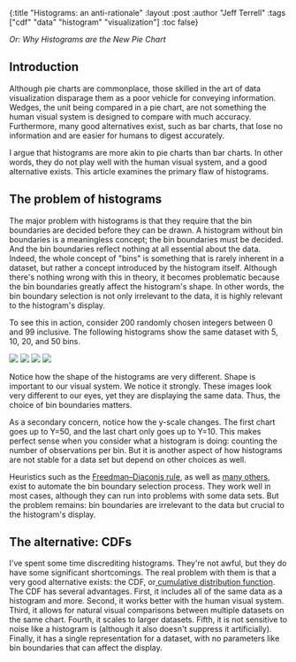 {:title "Histograms: an anti-rationale"
 :layout :post
 :author "Jeff Terrell"
 :tags ["cdf" "data" "histogram" "visualization"]
 :toc false}

_Or: Why Histograms are the New Pie Chart_

## Introduction

Although pie charts are commonplace, those skilled in the art of data visualization disparage them as a poor vehicle for conveying information. Wedges, the unit being compared in a pie chart, are not something the human visual system is designed to compare with much accuracy. Furthermore, many good alternatives exist, such as bar charts, that lose no information and are easier for humans to digest accurately.

I argue that histograms are more akin to pie charts than bar charts. In other words, they do not play well with the human visual system, and a good alternative exists. This article examines the primary flaw of histograms.

<!--more-->

## The problem of histograms

The major problem with histograms is that they require that the bin boundaries are decided before they can be drawn. A histogram without bin boundaries is a meaningless concept; the bin boundaries must be decided. And the bin boundaries reflect nothing at all essential about the data. Indeed, the whole concept of "bins" is something that is rarely inherent in a dataset, but rather a concept introduced by the histogram itself. Although there's nothing wrong with this in theory, it becomes problematic because the bin boundaries greatly affect the histogram's shape. In other words, the bin boundary selection is not only irrelevant to the data, it is highly relevant to the histogram's display.

To see this in action, consider 200 randomly chosen integers between 0 and 99 inclusive. The following histograms show the same dataset with 5, 10, 20, and 50 bins.

<img src="/img/histogram-numbins-05.png" /> <img src="/img/histogram-numbins-10.png" /> <img src="/img/histogram-numbins-20.png" /> <img src="/img/histogram-numbins-50.png" />

Notice how the shape of the histograms are very different. Shape is important to our visual system. We notice it strongly. These images look very different to our eyes, yet they are displaying the same data. Thus, the choice of bin boundaries matters.

As a secondary concern, notice how the y-scale changes. The first chart goes up to Y=50, and the last chart only goes up to Y=10. This makes perfect sense when you consider what a histogram is doing: counting the number of observations per bin. But it is another aspect of how histograms are not stable for a data set but depend on other choices as well.

Heuristics such as the <a href="https://en.wikipedia.org/wiki/Freedman%E2%80%93Diaconis_rule">Freedman–Diaconis rule</a>, as well as <a href="https://en.wikipedia.org/wiki/Histogram#Number_of_bins_and_width">many others</a>, exist to automate the bin boundary selection process. They work well in most cases, although they can run into problems with some data sets. But the problem remains: bin boundaries are irrelevant to the data but crucial to the histogram's display.

## The alternative: CDFs

I've spent some time discrediting histograms. They're not awful, but they do have some significant shortcomings. The real problem with them is that a very good alternative exists: the CDF, or<a href="https://en.wikipedia.org/wiki/Cumulative_distribution_function"> cumulative distribution function</a>. The CDF has several advantages. First, it includes all of the same data as a histogram and more. Second, it works better with the human visual system. Third, it allows for natural visual comparisons between multiple datasets on the same chart. Fourth, it scales to larger datasets. Fifth, it is not sensitive to noise like a histogram is (although it also doesn't suppress it artificially). Finally, it has a single representation for a dataset, with no parameters like bin boundaries that can affect the display.

